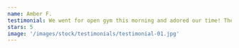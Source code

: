 ```yaml
---
name: Amber F.
testimonial: We went for open gym this morning and adored our time! The gym is perfectly sized for classes of all ages and extremely new and clean, plenty of space for seating and observing.
stars: 5
image: '/images/stock/testimonials/testimonial-01.jpg'
---
```

